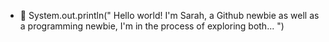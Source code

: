 - 👋 System.out.println(" Hello world! I'm Sarah, a Github newbie as well as a programming newbie, I'm in the process of exploring both... ")

<!---
Sarahishere/Sarahishere is a ✨ special ✨ repository because its `README.md` (this file) appears on your GitHub profile.
You can click the Preview link to take a look at your changes.
--->
